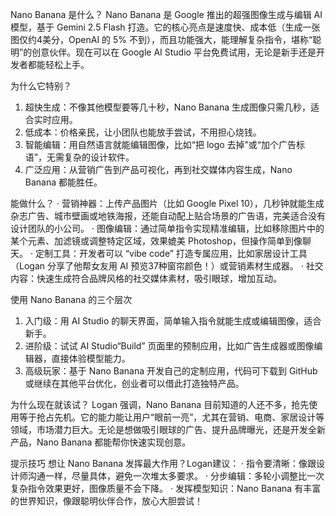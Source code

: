 Nano Banana 是什么？
Nano Banana 是 Google 推出的超强图像生成与编辑 AI 模型，基于 Gemini 2.5 Flash 打造。它的核心亮点是速度快、成本低（生成一张图仅约4美分，OpenAI 的 5% 不到），而且功能强大，能理解复杂指令，堪称“聪明”的创意伙伴。现在可以在 Google AI Studio 平台免费试用，无论是新手还是开发者都能轻松上手。

为什么它特别？
1. 超快生成：不像其他模型要等几十秒，Nano Banana 生成图像只需几秒，适合实时应用。
2. 低成本：价格亲民，让小团队也能放手尝试，不用担心烧钱。
3. 智能编辑：用自然语言就能编辑图像，比如“把 logo 去掉”或“加个广告标语”，无需复杂的设计软件。
4. 广泛应用：从营销广告到产品可视化，再到社交媒体内容生成，Nano Banana 都能胜任。

能做什么？
· 营销神器：上传产品图片（比如 Google Pixel 10），几秒钟就能生成杂志广告、城市壁画或地铁海报，还能自动配上贴合场景的广告语，完美适合没有设计团队的小公司。
· 图像编辑：通过简单指令实现精准编辑，比如移除图片中的某个元素、加滤镜或调整特定区域，效果媲美 Photoshop，但操作简单到像聊天。
· 定制工具：开发者可以 “vibe code” 打造专属应用，比如家居设计工具（Logan 分享了他帮女友用 AI 预览37种窗帘颜色！）或营销素材生成器。
· 社交内容：快速生成符合品牌风格的社交媒体素材，吸引眼球，增加互动。

使用 Nano Banana 的三个层次
1. 入门级：用 AI Studio 的聊天界面，简单输入指令就能生成或编辑图像，适合新手。
2. 进阶级：试试 AI Studio“Build” 页面里的预制应用，比如广告生成器或图像编辑器，直接体验模型能力。
3. 高级玩家：基于 Nano Banana 开发自己的定制应用，代码可下载到 GitHub 或继续在其他平台优化，创业者可以借此打造独特产品。

为什么现在就该试？
Logan 强调，Nano Banana 目前知道的人还不多，抢先使用等于抢占先机。它的能力能让用户“眼前一亮”，尤其在营销、电商、家居设计等领域，市场潜力巨大。无论是想做吸引眼球的广告、提升品牌曝光，还是开发全新产品，Nano Banana 都能帮你快速实现创意。

提示技巧
想让 Nano Banana 发挥最大作用？Logan建议：
· 指令要清晰：像跟设计师沟通一样，尽量具体，避免一次堆太多要求。
· 分步编辑：多轮小调整比一次复杂指令效果更好，图像质量不会下降。
· 发挥模型知识：Nano Banana 有丰富的世界知识，像跟聪明伙伴合作，放心大胆尝试！
